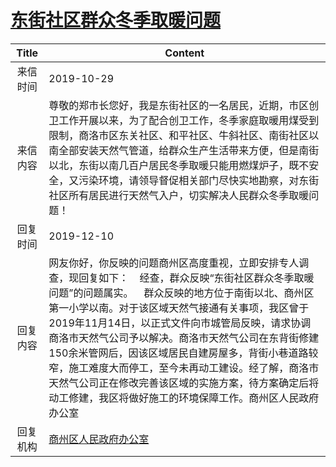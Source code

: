 # <a href="http://www.shangluo.gov.cn/zmhd/ldxxxx.jsp?urltype=leadermail.LeaderMailContentUrl&wbtreeid=1112&leadermailid=5530">东街社区群众冬季取暖问题</a>
|Title|Content|
|:---:|---|
|来信时间|2019-10-29|
|来信内容|尊敬的郑市长您好，我是东街社区的一名居民，近期，市区创卫工作开展以来，为了配合创卫工作，冬季家庭取暖用煤受到限制，商洛市区东关社区、和平社区、牛斜社区、南街社区以南全部安装天然气管道，给群众生产生活带来方便，但是南街以北，东街以南几百户居民冬季取暖只能用燃煤炉子，既不安全，又污染环境，请领导督促相关部门尽快实地勘察，对东街社区所有居民进行天然气入户，切实解决人民群众冬季取暖问题！|
|回复时间|2019-12-10|
|回复内容|网友你好，你反映的问题商州区高度重视，立即安排专人调查，现回复如下：    经查，群众反映“东街社区群众冬季取暖问题”的问题属实。    群众反映的地方位于南街以北、商州区第一小学以南。对于该区域天然气接通有关事项，我区曾于2019年11月14日，以正式文件向市城管局反映，请求协调商洛市天然气公司予以解决。商洛市天然气公司在东背街修建150余米管网后，因该区域居民自建房屋多，背街小巷道路较窄，施工难度大而停工，至今未再动工建设。经了解，商洛市天然气公司正在修改完善该区域的实施方案，待方案确定后将动工修建，我区将做好施工的环境保障工作。商州区人民政府办公室|
|回复机构|<a href="../../categories/agencies/商州区人民政府办公室.md">商州区人民政府办公室</a>|
